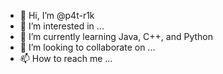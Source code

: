 - 👋 Hi, I’m @p4t-r1k
- 👀 I’m interested in ...
- 🌱 I’m currently learning Java, C++, and Python
- 💞️ I’m looking to collaborate on ...
- 📫 How to reach me ...

<!---
p4t-r1k/p4t-r1k is a ✨ special ✨ repository because its `README.md` (this file) appears on your GitHub profile.
You can click the Preview link to take a look at your changes.
--->
